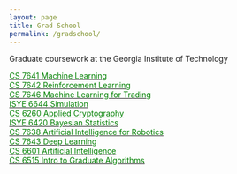 ```yaml
---
layout: page
title: Grad School
permalink: /gradschool/
---
```


Graduate coursework at the Georgia Institute of Technology <br/>

[<span style="color:green">CS 7641 Machine Learning</span>][cs7641] <br/>
[<span style="color:green">CS 7642 Reinforcement Learning</span>][cs7642] <br/>
[<span style="color:green">CS 7646 Machine Learning for Trading</span>][cs7646] <br/>
[<span style="color:green">ISYE 6644 Simulation</span>][isye6644] <br/>
[<span style="color:green">CS 6260 Applied Cryptography</span>][cs6260] <br/>
[<span style="color:green">ISYE 6420 Bayesian Statistics</span>][isye6420] <br/>
[<span style="color:green">CS 7638 Artificial Intelligence for Robotics</span>][cs7638] <br/>
[<span style="color:green">CS 7643 Deep Learning</span>][cs7643] <br/>
[<span style="color:green">CS 6601 Artificial Intelligence</span>][cs6601] <br/>
[<span style="color:green">CS 6515 Intro to Graduate Algorithms</span>][cs6515]

[cs7641]: https://www.omscs.gatech.edu/cs-7641-machine-learning
[cs7642]: https://www.omscs.gatech.edu/cs-7642-reinforcement-learning
[cs7646]: https://www.omscs.gatech.edu/cs-7646-machine-learning-trading
[isye6644]: https://www2.isye.gatech.edu/~sman/courses/6644/
[cs6260]: https://www.cc.gatech.edu/~aboldyre/teaching/F11cs6260/
[isye6420]: https://www.omscs.gatech.edu/isye-6420-bayesian-statistics
[cs7638]: https://omscs.gatech.edu/cs-7638-artificial-intelligence-robotics
[cs6601]: https://omscs.gatech.edu/cs-6601-artificial-intelligence
[cs6515]: https://omscs.gatech.edu/cs-6515-intro-graduate-algorithms
[cs7643]: https://omscs.gatech.edu/cs-7643-deep-learning
